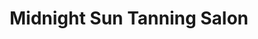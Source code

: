 ---
title: "Midnight Sun Tanning Salon"
url: /north-york/midnight-sun-tanning-salon/
shop: tanning
---